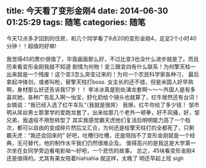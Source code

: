 title: 今天看了变形金刚4
date: 2014-06-30 01:25:29
tags: 随笔
categories: 随笔
---

  今天12点多才回到的住房，和几个同学看了9点20的变形金刚4，足足2个小时40分钟！！超值的好嘛!

<!--more-->

我觉得45的票价很值了，毕竟画面那么好，不过比变3也没什么进步就是了。而且历来看变形金刚我就不知道
剧情为何物！变三跟变四有什么联系！为何擎天柱一出来就是一个残废！这个变3怎么突变过来的！为何一个农民科学家各种刁，
最后拿起冲锋剑，或者叫枪，替擎天柱打boss.
  女主长的还不错，但是米国人好早熟啊，身材那么好还告诉我17岁！！
  李冰冰真是到处演龙套啊～～～外国人是有多喜欢她，各种广告乱入啊～怡宝，舒化奶给个镜头也就算了，红牛居然还有台词！
  女婿说：“我已经入选了红牛车队“（我就是很屌）
  我擦，红牛你给了多少钱！
  邹市明从屌丝男士那里学的爱跑龙套了，出来给那几个老外一顿拳，好不风骚，好，邹兄弟，我退役不用愁转型了
  其实我感觉霸天虎他们复活后明明能力高了一个档次，都可以自由的变成碎片然后又汇合，为何还是给擎天柱打的全都死了，只剩
霸天虎：“我还会回来的”
  好吧，吐槽归吐槽，还是阻挡不了变形金刚就是一个经典，无可替代，他的制作水平我们仍然很难企及。
  值得高兴的是我这是大学第一次坐在女同学旁边看电影呦～好吧，一个悲伤的故事。
  总之，45块看变形金刚4还是值得的。尤其有美女陪着hiahiahia
  就这样，太晚了 明还早起上班 sigh
